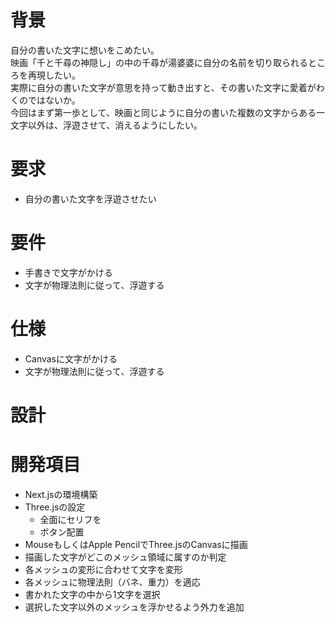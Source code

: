 <!-- -->

# 背景

自分の書いた文字に想いをこめたい。  
映画「千と千尋の神隠し」の中の千尋が湯婆婆に自分の名前を切り取られるところを再現したい。  
実際に自分の書いた文字が意思を持って動き出すと、その書いた文字に愛着がわくのではないか。  
今回はまず第一歩として、映画と同じように自分の書いた複数の文字からある一文字以外は、浮遊させて、消えるようにしたい。

# 要求

- 自分の書いた文字を浮遊させたい

# 要件

- 手書きで文字がかける
- 文字が物理法則に従って、浮遊する

# 仕様

- Canvasに文字がかける
- 文字が物理法則に従って、浮遊する

# 設計

# 開発項目

- Next.jsの環境構築
- Three.jsの設定
  - 全面にセリフを
  - ボタン配置
- MouseもしくはApple PencilでThree.jsのCanvasに描画
- 描画した文字がどこのメッシュ領域に属すのか判定
- 各メッシュの変形に合わせて文字を変形
- 各メッシュに物理法則（バネ、重力）を適応
- 書かれた文字の中から1文字を選択
- 選択した文字以外のメッシュを浮かせるよう外力を追加
